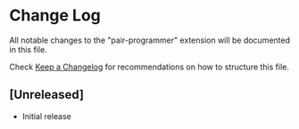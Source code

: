 # Change Log

All notable changes to the "pair-programmer" extension will be documented in this file.

Check [Keep a Changelog](http://keepachangelog.com/) for recommendations on how to structure this file.

## [Unreleased]

- Initial release